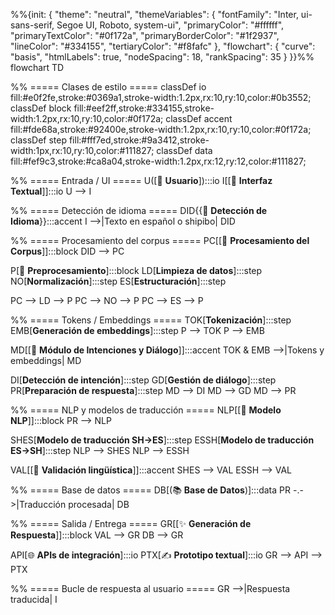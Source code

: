 %%{init: {
  "theme": "neutral",
  "themeVariables": {
    "fontFamily": "Inter, ui-sans-serif, Segoe UI, Roboto, system-ui",
    "primaryColor": "#ffffff",
    "primaryTextColor": "#0f172a",
    "primaryBorderColor": "#1f2937",
    "lineColor": "#334155",
    "tertiaryColor": "#f8fafc"
  },
  "flowchart": { "curve": "basis", "htmlLabels": true, "nodeSpacing": 18, "rankSpacing": 35 }
}}%%
flowchart TD

%% ===== Clases de estilo =====
classDef io fill:#e0f2fe,stroke:#0369a1,stroke-width:1.2px,rx:10,ry:10,color:#0b3552;
classDef block fill:#eef2ff,stroke:#334155,stroke-width:1.2px,rx:10,ry:10,color:#0f172a;
classDef accent fill:#fde68a,stroke:#92400e,stroke-width:1.2px,rx:10,ry:10,color:#0f172a;
classDef step fill:#fff7ed,stroke:#9a3412,stroke-width:1px,rx:10,ry:10,color:#111827;
classDef data fill:#fef9c3,stroke:#ca8a04,stroke-width:1.2px,rx:12,ry:12,color:#111827;

%% ===== Entrada / UI =====
U([👤 <b>Usuario</b>]):::io
I[[🧾 <b>Interfaz Textual</b>]]:::io
U --> I

%% ===== Detección de idioma =====
DID{{🔎 <b>Detección de Idioma</b>}}:::accent
I -->|Texto en español o shipibo| DID

%% ===== Procesamiento del corpus =====
PC[[🧠 <b>Procesamiento del Corpus</b>]]:::block
DID --> PC

P[🧪 <b>Preprocesamiento</b>]:::block
LD[<b>Limpieza de datos</b>]:::step
NO[<b>Normalización</b>]:::step
ES[<b>Estructuración</b>]:::step

PC --> LD --> P
PC --> NO --> P
PC --> ES --> P

%% ===== Tokens / Embeddings =====
TOK[<b>Tokenización</b>]:::step
EMB[<b>Generación de embeddings</b>]:::step
P --> TOK
P --> EMB

MD[[💬 <b>Módulo de Intenciones y Diálogo</b>]]:::accent
TOK & EMB -->|Tokens y embeddings| MD

DI[<b>Detección de intención</b>]:::step
GD[<b>Gestión de diálogo</b>]:::step
PR[<b>Preparación de respuesta</b>]:::step
MD --> DI
MD --> GD
MD --> PR

%% ===== NLP y modelos de traducción =====
NLP[[🤖 <b>Modelo NLP</b>]]:::block
PR --> NLP

SHES[<b>Modelo de traducción SH→ES</b>]:::step
ESSH[<b>Modelo de traducción ES→SH</b>]:::step
NLP --> SHES
NLP --> ESSH

VAL[[🧭 <b>Validación lingüística</b>]]:::accent
SHES --> VAL
ESSH --> VAL

%% ===== Base de datos =====
DB[(📚 <b>Base de Datos</b>)]:::data
PR -.->|Traducción procesada| DB

%% ===== Salida / Entrega =====
GR[[✨ <b>Generación de Respuesta</b>]]:::block
VAL --> GR
DB --> GR

API[🌐 <b>APIs de integración</b>]:::io
PTX[✍️ <b>Prototipo textual</b>]:::io
GR --> API --> PTX

%% ===== Bucle de respuesta al usuario =====
GR -->|Respuesta traducida| I
